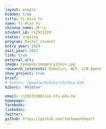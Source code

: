 ```yaml
---
layout: people
hidden: true
title: Yi-Hsin Yu
name: Yi-Hsin Yu
chinese_name: 游一心
student_id: r12922220
status: ongoing
program: Master student
entry_year: 2024
exit_year: 2025
link: true
external_url:
image: /people/images/yihsin.jpg
research_interests: Robotics, NLP, LLM Agent
show_project: true
brief: 
# bibsrc: /people/bibtex/chichia.bib
bibsrc: '#bibtex'

email: r12922220@csie.ntu.edu.tw
homepage: 
facebook:
linkedin:
twitter:
github: https://github.com/Joshuaoneheart
---
```


